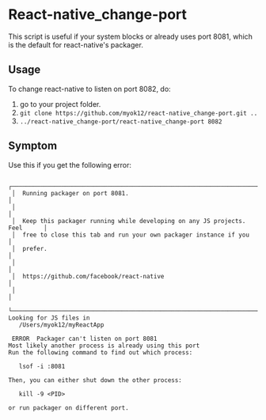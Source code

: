 # React-native_change-port

This script is useful if your system blocks or already uses port 8081, which is the default for react-native's packager.

## Usage

To change react-native to listen on port 8082, do:
1. go to your project folder.
2. `git clone https://github.com/myok12/react-native_change-port.git ..`
3. `../react-native_change-port/react-native_change-port 8082`

## Symptom

Use this if you get the following error:
```
 ┌────────────────────────────────────────────────────────────────────────────┐
 │  Running packager on port 8081.                                            │
 │                                                                            │
 │  Keep this packager running while developing on any JS projects. Feel      │
 │  free to close this tab and run your own packager instance if you          │
 │  prefer.                                                                   │
 │                                                                            │
 │  https://github.com/facebook/react-native                                  │
 │                                                                            │
 └────────────────────────────────────────────────────────────────────────────┘
Looking for JS files in
   /Users/myok12/myReactApp

 ERROR  Packager can't listen on port 8081
Most likely another process is already using this port
Run the following command to find out which process:

   lsof -i :8081

Then, you can either shut down the other process:

   kill -9 <PID>

or run packager on different port.
```
